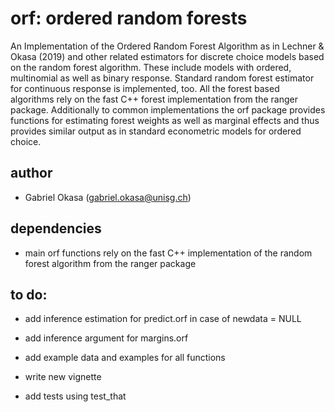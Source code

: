 # orf: ordered random forests

An Implementation of the Ordered Random Forest Algorithm
as in Lechner & Okasa (2019) and other related estimators for 
discrete choice models based on the random forest algorithm.
These include models with ordered, multinomial as well as binary
response. Standard random forest estimator for continuous response
is implemented, too. All the forest based algorithms rely on the
fast C++ forest implementation from the ranger package. Additionally
to common implementations the orf package provides functions for
estimating forest weights as well as marginal effects and thus
provides similar output as in standard econometric models for
ordered choice.

## author

- Gabriel Okasa (gabriel.okasa@unisg.ch)

## dependencies

- main orf functions rely on the fast C++ implementation of the 
random forest algorithm from the ranger package

## to do:

- add inference estimation for predict.orf in case of newdata = NULL

- add inference argument for margins.orf

- add example data and examples for all functions

- write new vignette

- add tests using test_that
